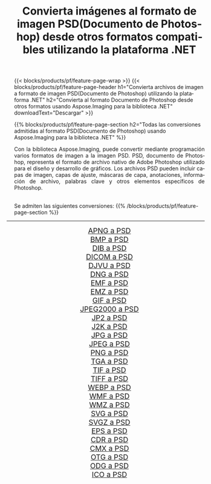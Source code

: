 ﻿---
title: Convierta imágenes al formato de imagen PSD(Documento de Photoshop) desde otros formatos compatibles utilizando la plataforma .NET 
weight: 3920
url: /es/net/conversion/to/psd/ 
lang: es
langdirlevel: 2
locales: zh-hans,ja,it,ru,de,es,fr,nl,id,lt,pl,pt,vi,tr,ko,zh-hant,ar,hi,th,sv,cs,uk,he
description: Usando Aspose.Imaging para la biblioteca .NET, es fácil convertir a PSD(Documento de Photoshop) desde otros formatos de imagen compatibles
---

{{< blocks/products/pf/feature-page-wrap >}}
{{< blocks/products/pf/feature-page-header h1="Convierta archivos de imagen a formato de imagen PSD(Documento de Photoshop) utilizando la plataforma .NET" h2="Convierta al formato Documento de Photoshop desde otros formatos usando Aspose.Imaging para la biblioteca .NET" downloadText="Descargar" >}}


{{% blocks/products/pf/feature-page-section  h2="Todas las conversiones admitidas al formato PSD(Documento de Photoshop) usando Aspose.Imaging para la biblioteca .NET" %}}
<p align=justify>Con la biblioteca Aspose.Imaging, puede convertir mediante programación varios formatos de imagen a la imagen PSD. PSD, documento de Photoshop, representa el formato de archivo nativo de Adobe Photoshop utilizado para el diseño y desarrollo de gráficos. Los archivos PSD pueden incluir capas de imagen, capas de ajuste, máscaras de capa, anotaciones, información de archivo, palabras clave y otros elementos específicos de Photoshop. </p>
<br/>
Se admiten las siguientes conversiones:
{{% /blocks/products/pf/feature-page-section %}}
<div class="container-fluid productfamilypage bg-gray">
    <div class="convertypes bg-gray agp-content section">
        <div class="container">
		<hr style="margin-left:-20px;"/>
		<div class="row other-converters" style="gap: 10px;font-size: 19px;text-align:center;">
		    <div class='col-md-2 other-converter remove-lp remove-rp'><a href="/imaging/es/net/conversion/apng-to-psd/" style="padding:15px;">APNG a PSD</a></div>
<div class='col-md-2 other-converter remove-lp remove-rp'><a href="/imaging/es/net/conversion/bmp-to-psd/" style="padding:15px;">BMP a PSD</a></div>
<div class='col-md-2 other-converter remove-lp remove-rp'><a href="/imaging/es/net/conversion/dib-to-psd/" style="padding:15px;">DIB a PSD</a></div>
<div class='col-md-2 other-converter remove-lp remove-rp'><a href="/imaging/es/net/conversion/dicom-to-psd/" style="padding:15px;">DICOM a PSD</a></div>
<div class='col-md-2 other-converter remove-lp remove-rp'><a href="/imaging/es/net/conversion/djvu-to-psd/" style="padding:15px;">DJVU a PSD</a></div>
<div class='col-md-2 other-converter remove-lp remove-rp'><a href="/imaging/es/net/conversion/dng-to-psd/" style="padding:15px;">DNG a PSD</a></div>
<div class='col-md-2 other-converter remove-lp remove-rp'><a href="/imaging/es/net/conversion/emf-to-psd/" style="padding:15px;">EMF a PSD</a></div>
<div class='col-md-2 other-converter remove-lp remove-rp'><a href="/imaging/es/net/conversion/emz-to-psd/" style="padding:15px;">EMZ a PSD</a></div>
<div class='col-md-2 other-converter remove-lp remove-rp'><a href="/imaging/es/net/conversion/gif-to-psd/" style="padding:15px;">GIF a PSD</a></div>
<div class='col-md-2 other-converter remove-lp remove-rp'><a href="/imaging/es/net/conversion/jpeg2000-to-psd/" style="padding:15px;">JPEG2000 a PSD</a></div>
<div class='col-md-2 other-converter remove-lp remove-rp'><a href="/imaging/es/net/conversion/jp2-to-psd/" style="padding:15px;">JP2 a PSD</a></div>
<div class='col-md-2 other-converter remove-lp remove-rp'><a href="/imaging/es/net/conversion/j2k-to-psd/" style="padding:15px;">J2K a PSD</a></div>
<div class='col-md-2 other-converter remove-lp remove-rp'><a href="/imaging/es/net/conversion/jpg-to-psd/" style="padding:15px;">JPG a PSD</a></div>
<div class='col-md-2 other-converter remove-lp remove-rp'><a href="/imaging/es/net/conversion/jpeg-to-psd/" style="padding:15px;">JPEG a PSD</a></div>
<div class='col-md-2 other-converter remove-lp remove-rp'><a href="/imaging/es/net/conversion/png-to-psd/" style="padding:15px;">PNG a PSD</a></div>
<div class='col-md-2 other-converter remove-lp remove-rp'><a href="/imaging/es/net/conversion/tga-to-psd/" style="padding:15px;">TGA a PSD</a></div>
<div class='col-md-2 other-converter remove-lp remove-rp'><a href="/imaging/es/net/conversion/tif-to-psd/" style="padding:15px;">TIF a PSD</a></div>
<div class='col-md-2 other-converter remove-lp remove-rp'><a href="/imaging/es/net/conversion/tiff-to-psd/" style="padding:15px;">TIFF a PSD</a></div>
<div class='col-md-2 other-converter remove-lp remove-rp'><a href="/imaging/es/net/conversion/webp-to-psd/" style="padding:15px;">WEBP a PSD</a></div>
<div class='col-md-2 other-converter remove-lp remove-rp'><a href="/imaging/es/net/conversion/wmf-to-psd/" style="padding:15px;">WMF a PSD</a></div>
<div class='col-md-2 other-converter remove-lp remove-rp'><a href="/imaging/es/net/conversion/wmz-to-psd/" style="padding:15px;">WMZ a PSD</a></div>
<div class='col-md-2 other-converter remove-lp remove-rp'><a href="/imaging/es/net/conversion/svg-to-psd/" style="padding:15px;">SVG a PSD</a></div>
<div class='col-md-2 other-converter remove-lp remove-rp'><a href="/imaging/es/net/conversion/svgz-to-psd/" style="padding:15px;">SVGZ a PSD</a></div>
<div class='col-md-2 other-converter remove-lp remove-rp'><a href="/imaging/es/net/conversion/eps-to-psd/" style="padding:15px;">EPS a PSD</a></div>
<div class='col-md-2 other-converter remove-lp remove-rp'><a href="/imaging/es/net/conversion/cdr-to-psd/" style="padding:15px;">CDR a PSD</a></div>
<div class='col-md-2 other-converter remove-lp remove-rp'><a href="/imaging/es/net/conversion/cmx-to-psd/" style="padding:15px;">CMX a PSD</a></div>
<div class='col-md-2 other-converter remove-lp remove-rp'><a href="/imaging/es/net/conversion/otg-to-psd/" style="padding:15px;">OTG a PSD</a></div>
<div class='col-md-2 other-converter remove-lp remove-rp'><a href="/imaging/es/net/conversion/odg-to-psd/" style="padding:15px;">ODG a PSD</a></div>
<div class='col-md-2 other-converter remove-lp remove-rp'><a href="/imaging/es/net/conversion/ico-to-psd/" style="padding:15px;">ICO a PSD</a></div>
                </div>
        </div>
    </div>
</div>
<br/>

